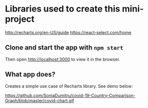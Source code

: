 # Libraries used to create this mini-project

http://recharts.org/en-US/guide
https://react-select.com/home

## Clone and start the app with `npm start`

Then open [http://localhost:3000](http://localhost:3000) to view it in the browser.

## What app does?

Creates a simple use case of Recharts library. See demo below:

https://github.com/SoniaDumitru/covid-19-Country-Comparison-Graph/blob/master/covid-chart.gif
